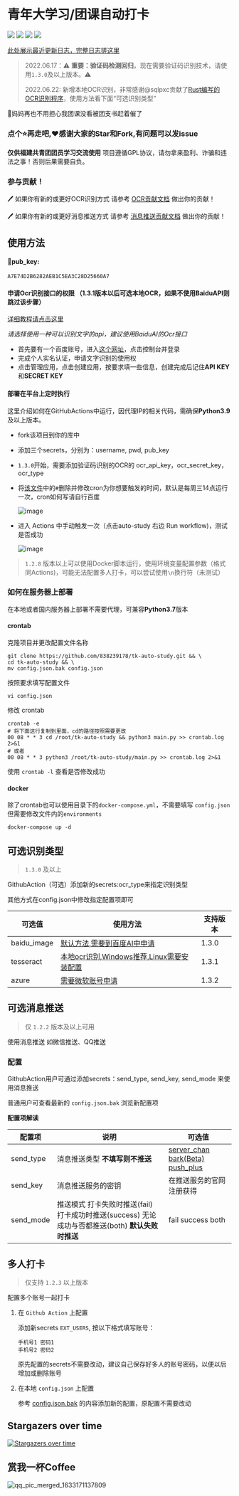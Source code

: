 # 青年大学习/团课自动打卡

![](https://github.com/838239178/tk-auto-study/workflows/auto-study/badge.svg) ![](https://img.shields.io/github/stars/838239178/tk-auto-study) ![](https://img.shields.io/github/forks/838239178/tk-auto-study) ![](https://img.shields.io/badge/Python-3.7-green.svg)

[此处展示最近更新日志，完整日志搓这里](./doc/Log.md)

> 2022.06.17：⚠ **重要：验证码检测回归**，现在需要验证码识别技术，请使用`1.3.0`及以上版本。⚠
>
> 2022.06.22: 新增本地OCR识别，非常感谢@sqlpxc贡献了[Rust编写的OCR识别程序](https://github.com/sqlpxc/cyl_auto_punch_rust)，使用方法看下面“可选识别类型”

🤺妈妈再也不用担心我团课没看被团支书赶着催了

### 点个:star:再走吧,❤感谢大家的Star和Fork,有问题可以发issue

**仅供福建共青团团员学习交流使用** 项目遵循GPL协议，请勿拿来盈利、诈骗和违法之事！否则后果需要自负。

### 参与贡献！

🖊️ 如果你有新的或更好OCR识别方式 请参考 [OCR贡献文档](https://github.com/838239178/tk-auto-study/blob/1.2.5/doc/OCR_Module_Rule.md) 做出你的贡献！

🖊️ 如果你有新的或更好消息推送方式 请参考 [消息推送贡献文档](https://github.com/838239178/tk-auto-study/blob/1.2.5/doc/send_module_rule.md) 做出你的贡献！

## 使用方法

#### 🍎pub_key:

```
A7E74D2B6282AEB1C5EA3C28D25660A7
```

#### 申请Ocr识别接口的权限 （1.3.1版本以后可选本地OCR，如果不使用BaiduAPI则跳过该步骤）

[详细教程请点击这里](https://blog.pressed.top/2021/02/14/signUpBaiduOcr/)

*请选择使用一种可以识别文字的api，建议使用BaiduAI的Ocr接口*

- 首先要有一个百度账号，进入[这个网址](https://ai.baidu.com/)，点击控制台并登录
- 完成个人实名认证，申请文字识别的使用权
- 点击管理应用，点击创建应用，按要求填一些信息，创建完成后记住**API KEY**和**SECRET KEY**

#### 部署在平台上定时执行

这里介绍如何在GitHubActions中运行，因代理IP的相关代码，需确保**Python3.9**及以上版本。

- fork该项目到你的库中

- 添加三个secrets，分别为：username,  pwd,  pub_key

- `1.3.0`开始，需要添加验证码识别的OCR的 ocr_api_key，ocr_secret_key，ocr_type

- 将[该文件](./.github/workflows/run.yml)中的`#`删除并修改cron为你想要触发的时间，默认是每周三14点运行一次，cron如何写请自行百度

  ![image](https://user-images.githubusercontent.com/55338151/161259594-21812419-25e3-4b1f-b64f-e06b826351b8.png)

- 进入 Actions 中手动触发一次（点击auto-study 右边 Run workflow)，测试是否成功
  
  ![image](https://user-images.githubusercontent.com/55338151/161258385-eccd7f2f-8b7e-4002-aa8b-c436e96c01d7.png)

> `1.2.8` 版本以上可以使用Docker脚本运行，使用环境变量配置参数（格式同Actions)，可能无法配置多人打卡，可以尝试使用`\n`换行符（未测试）

### 如何在服务器上部署

在本地或者国内服务器上部署不需要代理，可兼容**Python3.7**版本

#### crontab

克隆项目并更改配置文件名称

```shell
git clone https://github.com/838239178/tk-auto-study.git && \
cd tk-auto-study && \
mv config.json.bak config.json
```

按照要求填写配置文件

```shell
vi config.json
```

修改 crontab

```shell
crontab -e
# 将下面这行复制到里面，cd的路径按照需要更改
00 08 * * 3 cd /root/tk-auto-study && python3 main.py >> crontab.log 2>&1
# 或者
00 08 * * 3 python3 /root/tk-auto-study/main.py >> crontab.log 2>&1
```

使用 `crontab -l` 查看是否修改成功

#### docker

除了crontab也可以使用目录下的`docker-compose.yml`，不需要填写 `config.json` 但需要修改文件内的`environments`

```shell
docker-compose up -d
```

## 可选识别类型

> `1.3.0` 及以上  

GithubAction（可选）添加新的secrets:ocr_type来指定识别类型

其他方式在config.json中修改指定配置项即可

| 可选值      | 使用方法                                                     | 支持版本 |
| ----------- | ------------------------------------------------------------ | -------- |
| baidu_image | [默认方法,需要到百度AI中申请](https://blog.pressed.top/2021/02/14/signUpBaiduOcr/) | 1.3.0    |
| tesseract   | [本地ocr识别,Windows推荐,Linux需要安装配置](./doc/ocr_help/tesseract.md) | 1.3.1    |
| azure       | [需要微软账号申请](./doc/ocr_help/azure.md)                  | 1.3.2    |

## 可选消息推送

> 仅 `1.2.2` 版本及以上可用

使用消息推送 如微信推送、QQ推送

### 配置

GithubAction用户可通过添加secrets：send_type, send_key, send_mode 来使用消息推送

普通用户可查看最新的 `config.json.bak` 浏览新配置项

**配置项解读**

| 配置项    | 说明                                                         | 可选值                                                       |
| --------- | ------------------------------------------------------------ | ------------------------------------------------------------ |
| send_type | 消息推送类型 **不填写则不推送**                              | [server_chan](./doc/send_help/server_chan.md) [bark(Beta)](./doc/send_help/bark.md) [push_plus](./doc/send_help/push_plus.md) |
| send_key  | 消息推送服务的密钥                                           | 在推送服务的官网注册获得                                     |
| send_mode | 推送模式 打卡失败时推送(fail) 打卡成功时推送(success) 无论成功与否都推送(both) **默认失败时推送** | fail success both                                            |

## 多人打卡

> 仅支持 `1.2.3` 以上版本

配置多个账号一起打卡

1. 在 `Github Action` 上配置

    添加新secrets `EXT_USERS`, 按以下格式填写账号：
    
    ```text
   手机号1 密码1
   手机号2 密码2
   ```
   
   原先配置的secrets不需要改动，建议自己保存好多人的账号密码，以便以后增加或删除账号

2. 在本地 `config.json` 上配置

   参考 [config.json.bak](./config.json.bak) 的内容添加新的配置，原配置不需要改动

## Stargazers over time

[![Stargazers over time](https://starchart.cc/838239178/tk-auto-study.svg)](https://starchart.cc/838239178/tk-auto-study)

## 赏我一杯Coffee

![qq_pic_merged_1633171137809](https://cdn.jsdelivr.net/gh/838239178/PicgoBed/img/qq_pic_merged_1633171137809.jpg)

